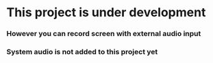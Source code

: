# This project is under development

### However you can record screen with external audio input

### System audio is not added to this project yet
